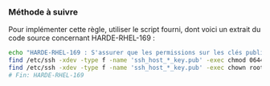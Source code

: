 
### Méthode à suivre

Pour implémenter cette règle, utiliser le script fourni, dont voici un extrait du code source concernant HARDE-RHEL-169 :

``` {.bash .numberLines}
echo "HARDE-RHEL-169 : S'assurer que les permissions sur les clés publiques d'hôte soient correctes"
find /etc/ssh -xdev -type f -name 'ssh_host_*_key.pub' -exec chmod 0644 "{}" ";"
find /etc/ssh -xdev -type f -name 'ssh_host_*_key.pub' -exec chown root:root "{}" ";"
# Fin: HARDE-RHEL-169
```

